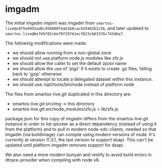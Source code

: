 # imgadm

The initial imgadm import was imgadm from
`smartos-live@c6f5e9955adbc45688074ab1b8cac5d340262c56`, and later updated
to `smartos-live@6e745f02cbe70f29741ecf823cb63376c7434ba7`.

The following modifications were made:

* we should allow running from a non-global zone
* we should not use platform node.js modules like zfs.js
* we should allow the caller to set the default zpool name
* we should allow the use of 'pigz' if it exists to
  create .gz files, falling back to 'gzip' otherwise
* we should attempt to locate a delegated dataset within
   this instance.
* we should use /opt/tools/bin/node instead of platform node

The files from smartos-live.git duplicated in this directory are:

* smartos-live.git:src/img -> this directory
* smartos-live.git:src/node_modules/zfs.js > lib/zfs.js

package.json for this copy of imgadm differs from the smartos-live.git
instance in order to list qlocker as a direct dependency (instead of using it
from the platform) and to pull in modern node-sdc-clients, needed so that
imgadm (via buildimage) can compile using modern versions of node. It's
currently at version 11.3.1, the last version to support dsapi. This can't be
updated until platform imgadm removes support for dsapi.

We also need a more modern bunyan and restify to avoid build errors
in dtrace-provider when compiling with node v6.
